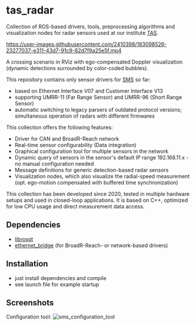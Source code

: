 # tas_radar
Collection of ROS-based drivers, tools, preprocessing algorithms and visualization nodes for radar sensors used at our institute [TAS](https://www.unibw.de/tas).

https://user-images.githubusercontent.com/2410398/183098526-23277037-e311-43d7-91c9-82d7f9a25e5f.mp4

A crossing scenario in RViz with ego-compensated Doppler visualization (dynamic detections surrounded by color-coded bubbles).

This repository contains only sensor drivers for [SMS](https://www.smartmicro.com/automotive-radar) so far:
- based on Ethernet Interface V07 and Customer Interface V13
- supporting UMRR-11 (Far Range Sensor) and UMRR-96 (Short Range Sensor)
- automatic switching to legacy parsers of outdated protocol versions; simultaneous operation of radars with different firmwares

This collection offers the following features:
- Driver for CAN and BroadR-Reach network
- Real-time sensor configurability (Data integration)
- Graphical configuration tool for multiple sensors in the network
- Dynamic query of sensors in the sensor's default IP range 192.168.11.x - no manual configuration needed
- Message definitions for generic detection-based radar sensors
- Visualization nodes, which also visualize the radial-speed measurement (opt. ego-motion compensated with buffered time synchronization)

This collection has been developed since 2020, tested in multiple hardware setups and used in closed-loop applications. It is based on C++, optimized for low CPU usage and direct measurement data access.

## Dependencies
- [librosqt](https://github.com/1r0b1n0/librosqt)
- [ethernet_bridge](https://github.com/UniBwTAS/ethernet_bridge) (for BroadR-Reach- or network-based drivers)

## Installation
- just install dependencies and compile
- see launch file for example startup

## Screenshots
Configuration tool:
![sms_configuration_tool](https://user-images.githubusercontent.com/2410398/183097935-61f7c74f-e8b6-4fde-8a3f-336cf9ed472f.png)

